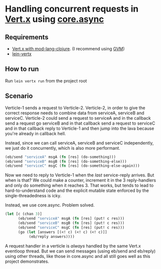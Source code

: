 # Handling concurrent requests in [Vert.x](http://vertx.io) using [core.async](https://github.com/clojure/core.async)

## Requirements
- [Vert.x with mod-lang-clojure](https://github.com/vert-x/mod-lang-clojure). (I recommend using [GVM](http://gvmtool.net/))
- [lein-vertx](https://github.com/isaiah/lein-vertx)

## How to run
Run `lein vertx run` from the project root


## Scenario
Verticle-1 sends a request to Verticle-2. Verticle-2, in order to give the correct response needs to combine data from serviceA, serviceB and serviceC.
Verticle-2 could send a request to serviceA and in the callback send a request go serviceB and in that callback send a request to serviceC and
in that callback reply to Verticle-1 and then jump into the lava because you're already in callback hell.

Instead, since we can call serviceA, serviceB and serviceC independently, we just do it concurrently, which is also more performant.

```clojure
(eb/send "serviceA" msgA (fn [res] (do-something)))
(eb/send "serviceB" msgB (fn [res] (do-something-else)))
(eb/send "serviceC" msgC (fn [res] (do-something-else-again)))
```

Now we need to reply to Verticle-1 when the _last_ service-reply arrives. But when is that? We could make a counter, increment it in the 3 reply-handlers and only do something when it reaches 3.
That works, but tends to lead to hard-to-understand code and the explicit mutable state enforced by the single-threadedness is icky.

Instead, we use core.async. Problem solved.

```clojure
(let [c (chan 3)]
      (eb/send "serviceA" msgA (fn [res] (put! c res)))
      (eb/send "serviceB" msgB (fn [res] (put! c res)))
      (eb/send "serviceC" msgC (fn [res] (put! c res)))
      (go (let [answers [(<! c) (<! c) (<! c)]]
           (eb/reply answers))))
```

A request handler in a verticle is _always_ handled by the same Vert.x eventloop thread. But we can send messages (using eb/send and eb/reply) using other threads, like those in core.async and all still goes well as this project demonstrates.
